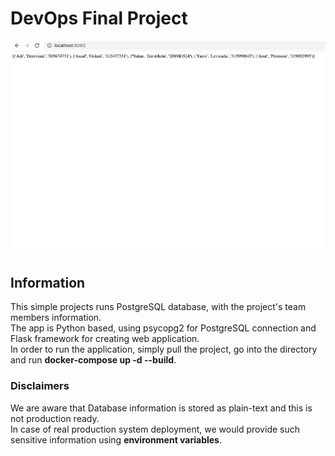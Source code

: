 # DevOps Final Project
![DevOps Final Project](devops_project.png)

## Information
This simple projects runs PostgreSQL database, with the project's team members information.  
The app is Python based, using psycopg2 for PostgreSQL connection and Flask framework for creating web application.  
In order to run the application, simply pull the project, go into the directory and run **docker-compose up -d --build**.  

### Disclaimers
We are aware that Database information is stored as plain-text and this is not production ready.  
In case of real production system deployment, we would provide such sensitive information using **environment variables**.
